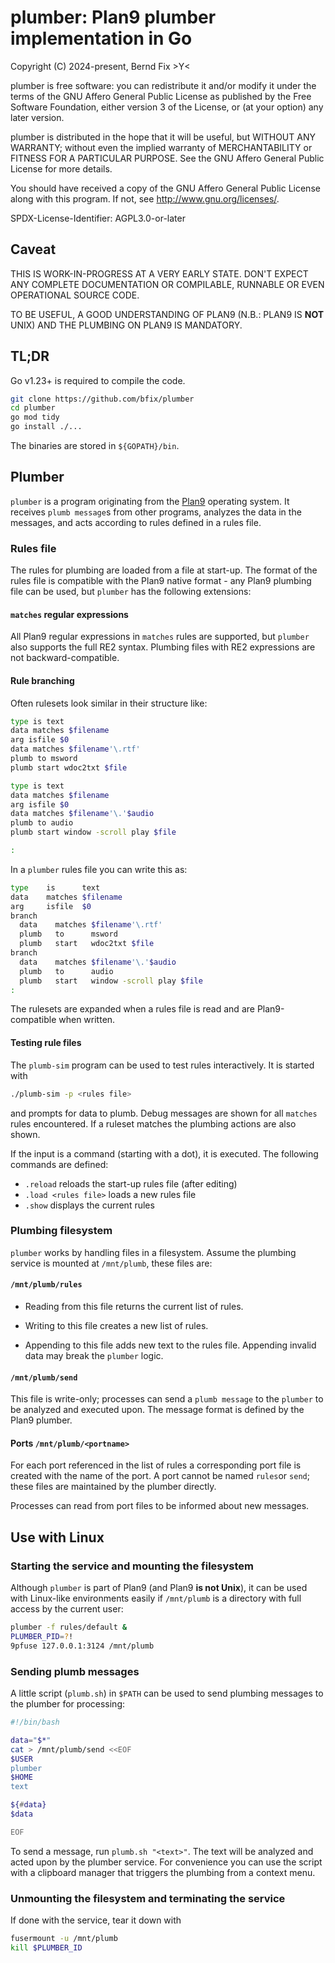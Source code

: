# plumber: Plan9 plumber implementation in Go

Copyright (C) 2024-present, Bernd Fix  >Y<

plumber is free software: you can redistribute it and/or modify it
under the terms of the GNU Affero General Public License as published
by the Free Software Foundation, either version 3 of the License,
or (at your option) any later version.

plumber is distributed in the hope that it will be useful, but
WITHOUT ANY WARRANTY; without even the implied warranty of
MERCHANTABILITY or FITNESS FOR A PARTICULAR PURPOSE.  See the GNU
Affero General Public License for more details.

You should have received a copy of the GNU Affero General Public License
along with this program.  If not, see <http://www.gnu.org/licenses/>.

SPDX-License-Identifier: AGPL3.0-or-later

## Caveat

THIS IS WORK-IN-PROGRESS AT A VERY EARLY STATE. DON'T EXPECT ANY COMPLETE
DOCUMENTATION OR COMPILABLE, RUNNABLE OR EVEN OPERATIONAL SOURCE CODE.

TO BE USEFUL, A GOOD UNDERSTANDING OF PLAN9 (N.B.: PLAN9 IS **NOT** UNIX)
AND THE PLUMBING ON PLAN9 IS MANDATORY.

## TL;DR

Go v1.23+ is required to compile the code.

```bash
git clone https://github.com/bfix/plumber
cd plumber
go mod tidy
go install ./...
```

The binaries are stored in `${GOPATH}/bin`.

## Plumber

`plumber` is a program originating from the [Plan9](https://p9f.org) operating
system. It receives `plumb message`s from other programs, analyzes the data in
the messages, and acts according to rules defined in a rules file.

### Rules file

The rules for plumbing are loaded from a file at start-up. The format of the
rules file is compatible with the Plan9 native format - any Plan9 plumbing
file can be used, but `plumber` has the following extensions:

#### `matches` regular expressions

All Plan9 regular expressions in `matches` rules are supported, but `plumber`
also supports the full RE2 syntax. Plumbing files with RE2 expressions are
not backward-compatible.

#### Rule branching

Often rulesets look similar in their structure like:

```bash
type is text
data matches $filename
arg isfile $0
data matches $filename'\.rtf'
plumb to msword
plumb start wdoc2txt $file

type is text
data matches $filename
arg isfile $0
data matches $filename'\.'$audio
plumb to audio
plumb start window -scroll play $file

:
```

In a `plumber` rules file you can write this as:

```bash
type    is      text
data    matches $filename
arg     isfile  $0
branch
  data    matches $filename'\.rtf'
  plumb   to      msword
  plumb   start   wdoc2txt $file
branch
  data    matches $filename'\.'$audio
  plumb   to      audio
  plumb   start   window -scroll play $file
:
```

The rulesets are expanded when a rules file is read and are Plan9-compatible
when written.

#### Testing rule files

The `plumb-sim` program can be used to test rules interactively. It is started with

```bash
./plumb-sim -p <rules file>
```

and prompts for data to plumb. Debug messages are shown for all `matches`
rules encountered. If a ruleset matches the plumbing actions are also
shown.

If the input is a command (starting with a dot), it is executed. The following
commands are defined:

* `.reload` reloads the start-up rules file (after editing)
* `.load <rules file>` loads a new rules file
* `.show` displays the current rules

### Plumbing filesystem

`plumber` works by handling files in a filesystem. Assume the plumbing service
is mounted at `/mnt/plumb`, these files are:

#### `/mnt/plumb/rules`

* Reading from this file returns the current list of rules.

* Writing to this file creates a new list of rules.

* Appending to this file adds new text to the rules file. Appending invalid
data may break the `plumber` logic.

#### `/mnt/plumb/send`

This file is write-only; processes can send a `plumb message` to the `plumber`
to be analyzed and executed upon. The message format is defined by the Plan9 plumber.

#### Ports `/mnt/plumb/<portname>`

For each port referenced in the list of rules a corresponding port file is created
with the name of the port. A port cannot be named `rules`or `send`; these
files are maintained by the plumber directly.

Processes can read from port files to be informed about new messages.

## Use with Linux

### Starting the service and mounting the filesystem

Although `plumber` is part of Plan9 (and Plan9 **is not Unix**), it can be
used with Linux-like environments easily if `/mnt/plumb` is a directory
with full access by the current user:

```bash
plumber -f rules/default &
PLUMBER_PID=?!
9pfuse 127.0.0.1:3124 /mnt/plumb
```

### Sending plumb messages

A little script (`plumb.sh`) in `$PATH` can be used to send plumbing messages
to the plumber for processing:

```bash
#!/bin/bash

data="$*"
cat > /mnt/plumb/send <<EOF
$USER
plumber
$HOME
text

${#data}
$data

EOF
```

To send a message, run `plumb.sh "<text>"`. The text will be analyzed and
acted upon by the plumber service. For convenience you can use the script
with a clipboard manager that triggers the plumbing from a context menu.

### Unmounting the filesystem and terminating the service

If done with the service, tear it down with

```bash
fusermount -u /mnt/plumb
kill $PLUMBER_ID
```
